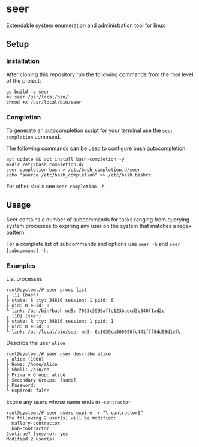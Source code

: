 # seer

Extendable system enumeration and administration tool for linux

## Setup

### Installation

After cloning this repository run the following commands from the root level of the project:
```
go build -o seer
mv seer /usr/local/bin/
chmod +x /usr/local/bin/seer
```

### Completion

To generate an autocompletion script for your terminal use the `seer completion` command.

The following commands can be used to configure bash autocompletion:
```
apt update && apt install bash-completion -y
mkdir /etc/bash_completion.d/
seer completion bash > /etc/bash_completion.d/seer
echo "source /etc/bash_completion" >> /etc/bash.bashrc
```

For other shells see `seer completion -h`

## Usage

Seer contains a number of subcommands for tasks ranging from querying system processes to expiring any user on the system that matches a regex pattern.

For a complete list of subcommands and options use `seer -h` and `seer [subcommand] -h`.

### Examples

List processes
```
root@system:/# seer procs list
┌ [1] (bash)
├ state: S tty: 34816 session: 1 ppid: 0
├ uid: 0 euid: 0
└ link: /usr/bin/bash md5: 7063c3930affe123baecd3b340f1ad2c
┌ [10] (seer)
├ state: R tty: 34816 session: 1 ppid: 1
├ uid: 0 euid: 0
└ link: /usr/local/bin/seer md5: 6e1039cb500090fc441fff8dd08d1e7b
```

Describe the user `alice`
```
root@system:/# seer user describe alice
┌ alice (1000)
├ Home: /home/alice
├ Shell: /bin/sh
├ Primary Group: alice
├ Secondary Groups: [sudo]
├ Password: !
└ Expired: false
```

Expire any users whose name ends in `-contractor`
```
root@system:/# seer users expire -r "\-contractor$"
The following 2 user(s) will be modified:
  mallory-contractor
  bob-contractor
Continue? (yes/no): yes
Modified 2 user(s).
```
